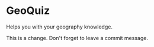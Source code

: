 # GeoQuiz
Helps you with your geography knowledge. 

This is a change. Don't forget to leave a commit message. 

